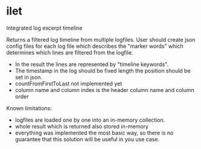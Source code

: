 # ilet
Integrated log excerpt timeline

Returns a filtered log timeline from multiple logfiles. User should create json config files for each log file
which describes the "marker words" which determines which lines are filtered from the logfile. 

- In the result the lines are represented by "timeline keywords". 
- The timestamp in the log should be fixed length the position should be set in json.
- countFromFirstToLast not implemented yet
- column name and column index is the header column name and column order

Known limitations:
- logfiles are loaded one by one into an in-memory collection.
- whole result which is returned also stored in-memory
- everything was implemented the most basic way, so there is no guarantee that this solution will be useful in you use case.  


